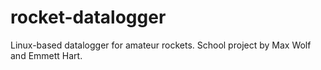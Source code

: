 # rocket-datalogger
Linux-based datalogger for amateur rockets. School project by Max Wolf and Emmett Hart.
